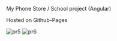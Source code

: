 My Phone Store / School project (Angular)

Hosted on Github-Pages

![pr5](https://user-images.githubusercontent.com/78624317/171371496-afbaa70e-36a4-4fc1-be84-add74f6f6d35.JPG)
![pr6](https://user-images.githubusercontent.com/78624317/171371508-07f1aa62-837e-43cb-9e85-49ae1ac3c7d5.JPG)
